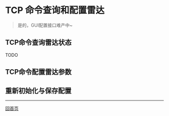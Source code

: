 # TCP 命令查询和配置雷达

> 是的，GUI配置接口难产中~

## TCP命令查询雷达状态
TODO

## TCP命令配置雷达参数


## 重新初始化与保存配置

---
[回首页](README)